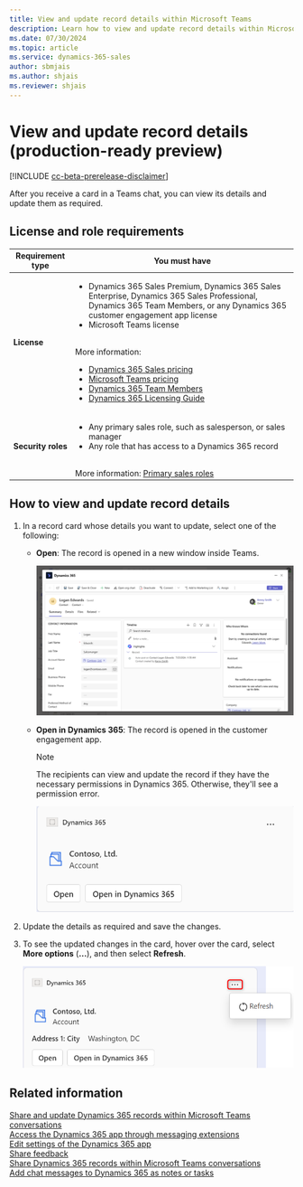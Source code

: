 ```yaml
---
title: View and update record details within Microsoft Teams
description: Learn how to view and update record details within Microsoft Teams
ms.date: 07/30/2024
ms.topic: article
ms.service: dynamics-365-sales
author: sbmjais
ms.author: shjais
ms.reviewer: shjais 
---
```


# View and update record details (production-ready preview)

[!INCLUDE [cc-beta-prerelease-disclaimer](../../includes/cc-beta-prerelease-disclaimer.md)]

After you receive a card in a Teams chat, you can view its details and update them as required.

## License and role requirements

| Requirement type | You must have |
|-----------------------|---------|
| **License** | <ul><li>Dynamics 365 Sales Premium, Dynamics 365 Sales Enterprise, Dynamics 365 Sales Professional, Dynamics 365 Team Members, or any Dynamics 365 customer engagement app license</li> <li>Microsoft Teams license</li></ul>  <br>More information: <ul><li>[Dynamics 365 Sales pricing](https://dynamics.microsoft.com/sales/pricing/)</li><li>[Microsoft Teams pricing](https://www.microsoft.com/microsoft-teams/compare-microsoft-teams-options?activetab=pivot:primaryr2&rtc=1)</li><li>[Dynamics 365 Team Members](/dynamics365/get-started/team-members-license)</li><li>[Dynamics 365 Licensing Guide](https://go.microsoft.com/fwlink/?LinkId=866544&clcid=0x409)</li></ul> |
| **Security roles** | <ul><li>Any primary sales role, such as salesperson, or sales manager</li><li>Any role that has access to a Dynamics 365 record</li></ul> <br>  More information: [Primary sales roles](../security-roles-for-sales.md#primary-sales-roles)|

## How to view and update record details 

1.  In a record card whose details you want to update, select one of the following:

    - **Open**: The record is opened in a new window inside Teams.
    
        ![Interactive card within Teams](media/me-view-details-teams.png "Interactive card within Teams")

    -  **Open in Dynamics 365**: The record is opened in the customer engagement app.

        > [!NOTE]
        > The recipients can view and update the record if they have the necessary permissions in Dynamics 365. Otherwise, they'll see a permission error.

        ![Interactive card in the customer engagement app](media/me-info-card.png "Interactive card in the customer engagement app")

2.  Update the details as required and save the changes.

3.  To see the updated changes in the card, hover over the card, select **More options** (**…**), and then select **Refresh**.

    ![Refresh the card](media/me-refresh-card.png "Refresh the card")

## Related information

[Share and update Dynamics 365 records within Microsoft Teams conversations](share-d365-record-overview.md)   
[Access the Dynamics 365 app through messaging extensions](access-d365-app.md)   
[Edit settings of the Dynamics 365 app](edit-d365-app.md)    
[Share feedback](share-feedback-d365-app.md)    
[Share Dynamics 365 records within Microsoft Teams conversations](share-dynamics-records-in-teams.md)   
[Add chat messages to Dynamics 365 as notes or tasks](add-chat-d365.md)   
